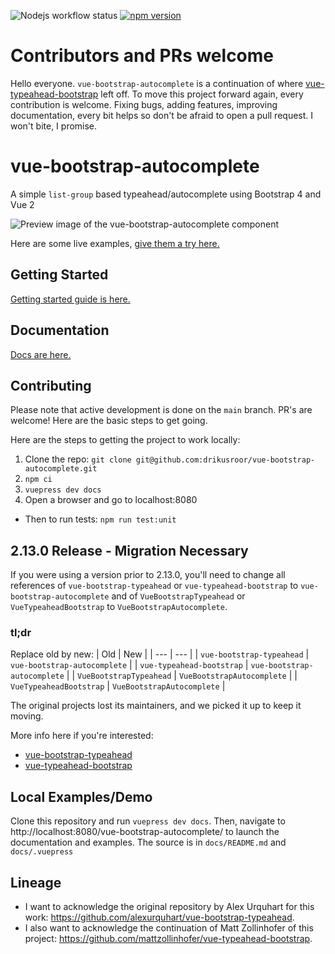 ![Nodejs workflow status](https://github.com/drikusroor/vue-bootstrap-autocomplete/actions/workflows/nodejs.yml/badge.svg) [![npm version](https://badge.fury.io/js/@vue-bootstrap-components%2Fvue-bootstrap-autocomplete.svg)](https://badge.fury.io/js/@vue-bootstrap-components%2Fvue-bootstrap-autocomplete)

# Contributors and PRs welcome
Hello everyone. `vue-bootstrap-autocomplete` is a continuation of where [vue-typeahead-bootstrap](https://github.com/mattzollinhofer/vue-typeahead-bootstrap) left off. To move this project forward again, every contribution is welcome. Fixing bugs, adding features, improving documentation, every bit helps so don't be afraid to open a pull request. I won't bite, I promise.

# vue-bootstrap-autocomplete

A simple `list-group` based typeahead/autocomplete using Bootstrap 4 and Vue 2

<img src="https://raw.githubusercontent.com/drikusroor/vue-bootstrap-autocomplete/main/assets/screenshot.png" alt="Preview image of the vue-bootstrap-autocomplete component">

Here are some live examples, [give them a try here.](https://drikusroor.github.io/vue-bootstrap-autocomplete/examples/examples.html#custom-suggestion-slot)

## Getting Started
[Getting started guide is here.](https://drikusroor.github.io/vue-bootstrap-autocomplete/guide/gettingStarted.html#installation)

## Documentation
[Docs are here.](https://drikusroor.github.io/vue-bootstrap-autocomplete/)

## Contributing
Please note that active development is done on the `main` branch. PR's are welcome! Here are the basic steps to get going.

Here are the steps to getting the project to work locally:

1. Clone the repo: `git clone git@github.com:drikusroor/vue-bootstrap-autocomplete.git`
2. `npm ci`
3. `vuepress dev docs`
4. Open a browser and go to localhost:8080

* Then to run tests: `npm run test:unit`

## 2.13.0 Release - Migration Necessary
If you were using a version prior to 2.13.0, you'll need to change all references of `vue-bootstrap-typeahead` or `vue-typeahead-bootstrap` to `vue-bootstrap-autocomplete` and of `VueBootstrapTypeahead` or `VueTypeaheadBootstrap` to `VueBootstrapAutocomplete`.

### **tl;dr**
Replace old by new:
| Old | New |
| --- | --- |
| `vue-bootstrap-typeahead` | `vue-bootstrap-autocomplete` |
| `vue-typeahead-bootstrap` | `vue-bootstrap-autocomplete` |
| `VueBootstrapTypeahead` | `VueBootstrapAutocomplete` |
| `VueTypeaheadBootstrap` | `VueBootstrapAutocomplete` |

The original projects lost its maintainers, and we picked it up to keep it moving. 

More info here if you're interested:
* [vue-bootstrap-typeahead](https://github.com/alexurquhart/vue-bootstrap-typeahead/issues/60)
* [vue-typeahead-bootstrap](https://github.com/mattzollinhofer/vue-typeahead-bootstrap)

## Local Examples/Demo
Clone this repository and run `vuepress dev docs`. Then, navigate to http://localhost:8080/vue-bootstrap-autocomplete/ to launch the documentation and examples. The source is in `docs/README.md` and `docs/.vuepress`

## Lineage
* I want to acknowledge the original repository by Alex Urquhart for this work: https://github.com/alexurquhart/vue-bootstrap-typeahead.
* I also want to acknowledge the continuation of Matt Zollinhofer of this project: https://github.com/mattzollinhofer/vue-typeahead-bootstrap.
